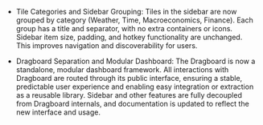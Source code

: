 - Tile Categories and Sidebar Grouping: Tiles in the sidebar are now grouped by category (Weather, Time, Macroeconomics, Finance). Each group has a title and separator, with no extra containers or icons. Sidebar item size, padding, and hotkey functionality are unchanged. This improves navigation and discoverability for users.

- Dragboard Separation and Modular Dashboard: The Dragboard is now a standalone, modular dashboard framework. All interactions with Dragboard are routed through its public interface, ensuring a stable, predictable user experience and enabling easy integration or extraction as a reusable library. Sidebar and other features are fully decoupled from Dragboard internals, and documentation is updated to reflect the new interface and usage.
